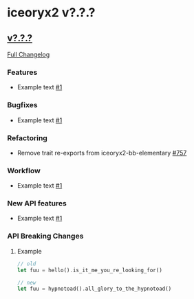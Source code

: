 # iceoryx2 v?.?.?

## [v?.?.?](https://github.com/eclipse-iceoryx/iceoryx2/tree/v?.?.?)

[Full Changelog](https://github.com/eclipse-iceoryx/iceoryx2/compare/v?.?.?...v?.?.?)

### Features

<!--
    NOTE: Add new entries sorted by issue number to minimize the possibility of
    conflicts when merging.
-->

* Example text [#1](https://github.com/eclipse-iceoryx/iceoryx2/issues/1)

### Bugfixes

<!--
    NOTE: Add new entries sorted by issue number to minimize the possibility of
    conflicts when merging.
-->

* Example text [#1](https://github.com/eclipse-iceoryx/iceoryx2/issues/1)

### Refactoring

<!--
    NOTE: Add new entries sorted by issue number to minimize the possibility of
    conflicts when merging.
-->

* Remove trait re-exports from iceoryx2-bb-elementary
  [#757](https://github.com/eclipse-iceoryx/iceoryx2/issues/757)

### Workflow

<!--
    NOTE: Add new entries sorted by issue number to minimize the possibility of
    conflicts when merging.
-->

* Example text [#1](https://github.com/eclipse-iceoryx/iceoryx2/issues/1)

### New API features

<!--
    NOTE: Add new entries sorted by issue number to minimize the possibility of
    conflicts when merging.
-->

* Example text [#1](https://github.com/eclipse-iceoryx/iceoryx2/issues/1)

### API Breaking Changes

1. Example

   ```rust
   // old
   let fuu = hello().is_it_me_you_re_looking_for()

   // new
   let fuu = hypnotoad().all_glory_to_the_hypnotoad()
   ```

